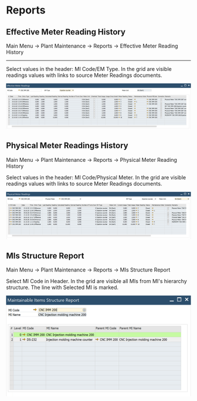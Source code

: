 # Reports

## Effective Meter Reading History

Main Menu → Plant Maintenance → Reports → Effective Meter Reading History

---

Select values in the header: MI Code/EM Type. In the grid are visible readings values with links to source Meter Readings documents.

![EF](./media/reports/EF.png)

## Physical Meter Readings History

Main Menu → Plant Maintenance → Reports → Physical Meter Reading History

Select values in the header: MI Code/Physical Meter. In the grid are visible readings values with links to source Meter Readings documents.

![PM](./media/reports/PM.png)

## MIs Structure Report

Main Menu → Plant Maintenance → Reports → MIs Structure Report

Select MI Code in Header. In the grid are visible all MIs from MI's hierarchy structure. The line with Selected MI is marked.

![MI](./media/reports/MI.png)
